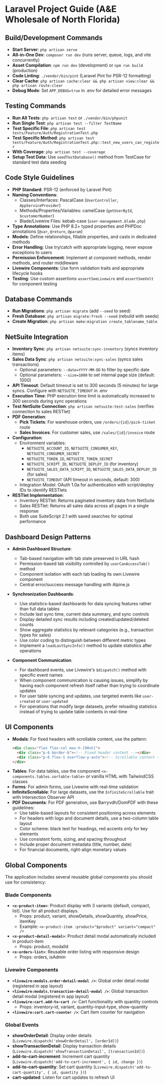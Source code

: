 # Laravel Project Guide (A&E Wholesale of North Florida)

## Build/Development Commands
- **Start Server**: `php artisan serve`
- **All-in-One Dev**: `composer run dev` (runs server, queue, logs, and vite concurrently)
- **Asset Compilation**: `npm run dev` (development) or `npm run build` (production)
- **Code Linting**: `./vendor/bin/pint` (Laravel Pint for PSR-12 formatting)
- **Clear Cache**: `php artisan cache:clear && php artisan view:clear && php artisan route:clear`
- **Debug Mode**: Set `APP_DEBUG=true` in .env for detailed error messages

## Testing Commands
- **Run All Tests**: `php artisan test` or `./vendor/bin/phpunit`
- **Run Single Test**: `php artisan test --filter TestName`
- **Test Specific File**: `php artisan test tests/Feature/Auth/RegistrationTest.php`
- **Test Specific Method**: `php artisan test tests/Feature/Auth/RegistrationTest.php::test_new_users_can_register`
- **With Coverage**: `php artisan test --coverage`
- **Setup Test Data**: Use `seedTestDatabase()` method from TestCase for standard test data seeding

## Code Style Guidelines
- **PHP Standard**: PSR-12 (enforced by Laravel Pint)
- **Naming Conventions**:
  - Classes/Interfaces: PascalCase (`UserController`, `AppServiceProvider`)
  - Methods/Properties/Variables: camelCase (`getUserById`, `$customerNumber`)
  - Blade/Livewire Files: kebab-case (`user-management.blade.php`)
- **Type Annotations**: Use PHP 8.2+ typed properties and PHPDoc annotations (`@var`, `@return`, `@param`)
- **Models**: Define relationships, fillable properties, and casts in dedicated methods
- **Error Handling**: Use try/catch with appropriate logging, never expose exceptions to users
- **Permission Enforcement**: Implement at component methods, render methods, and router middleware
- **Livewire Components**: Use form validation traits and appropriate lifecycle hooks
- **Testing**: Use custom assertions `assertSeeLivewire` and `assertSeeVolt` for component testing

## Database Commands
- **Run Migrations**: `php artisan migrate` (add `--seed` to seed)
- **Fresh Database**: `php artisan migrate:fresh --seed` (rebuild with seeds)
- **Create Migration**: `php artisan make:migration create_tablename_table`

## NetSuite Integration
- **Inventory Sync**: `php artisan netsuite:sync-inventory` (syncs inventory items)
- **Sales Data Sync**: `php artisan netsuite:sync-sales` (syncs sales transactions)
  - Optional parameters: `--date=YYYY-MM-DD` to filter by specific date
  - Optional parameters: `--size=1000` to set internal page size (default: 1000)
- **API Timeout**: Default timeout is set to 300 seconds (5 minutes) for large syncs. Configure with `NETSUITE_TIMEOUT` in .env
- **Execution Time**: PHP execution time limit is automatically increased to 300 seconds during sync operations
- **Test NetSuite Connection**: `php artisan netsuite:test-sales` (verifies connection to sales RESTlet)
- **PDF Generation**:
  - **Pick Tickets**: For warehouse orders, use `/orders/{id}/pick-ticket` route
  - **Sales Invoices**: For customer sales, use `/sales/{id}/invoice` route
- **Configuration**:
  - Environment variables: 
    - `NETSUITE_ACCOUNT_ID`, `NETSUITE_CONSUMER_KEY`, `NETSUITE_CONSUMER_SECRET`
    - `NETSUITE_TOKEN_ID`, `NETSUITE_TOKEN_SECRET`
    - `NETSUITE_SCRIPT_ID`, `NETSUITE_DEPLOY_ID` (for inventory)
    - `NETSUITE_SALES_DATA_SCRIPT_ID`, `NETSUITE_SALES_DATA_DEPLOY_ID` (for sales)
    - `NETSUITE_TIMEOUT` (API timeout in seconds, default: 300)
  - Integration Model: OAuth 1.0a for authentication with script/deploy IDs to identify RESTlets
- **RESTlet Implementation**:
  - Inventory RESTlet: Returns paginated inventory data from NetSuite
  - Sales RESTlet: Returns all sales data across all pages in a single response
  - Both use SuiteScript 2.1 with saved searches for optimal performance

## Dashboard Design Patterns
- **Admin Dashboard Structure**: 
  - Tab-based navigation with tab state preserved in URL hash
  - Permission-based tab visibility controlled by `userCanAccessTab()` method
  - Component isolation with each tab loading its own Livewire component
  - Central error/success message handling with Alpine.js

- **Synchronization Dashboards**:
  - Use statistics-based dashboards for data syncing features rather than full data tables
  - Include last sync time, current data summary, and sync controls
  - Display detailed sync results including created/updated/deleted counts
  - Show aggregate statistics by relevant categories (e.g., transaction types for sales)
  - Use color coding to distinguish between different metric types
  - Implement a `loadLastSyncInfo()` method to update statistics after operations

- **Component Communication**:
  - For dashboard events, use Livewire's `$dispatch()` method with specific event names
  - When component communication is causing issues, simplify by having each component
    refresh itself rather than trying to coordinate updates
  - For user table syncing and updates, use targeted events like `user-created` or `user-updated`
  - For operations that modify large datasets, prefer reloading statistics instead of 
    trying to update table contents in real-time

## UI Components
- **Modals**: For fixed headers with scrollable content, use the pattern:
  ```html
  <div class="flex flex-col max-h-[90vh]">
    <div class="p-6 border-b"><!-- Fixed header content --></div>
    <div class="p-6 flex-1 overflow-y-auto"><!-- Scrollable content --></div>
  </div>
  ```
- **Tables**: For data tables, use the component `<x-components.tables.sortable-table>` or vanilla HTML with TailwindCSS classes
- **Forms**: For admin forms, use Livewire with real-time validation
- **InfiniteScrollable**: For large datasets, use the `InfiniteScrollable` trait with Intersection Observer API
- **PDF Documents**: For PDF generation, use Barryvdh/DomPDF with these guidelines:
  - Use table-based layouts for consistent positioning across elements
  - For headers with logo and document details, use a two-column table layout
  - Color scheme: black text for headings, red accents only for key elements
  - Use consistent fonts, sizing, and spacing throughout
  - Include proper document metadata (title, number, date)
  - For financial documents, right-align monetary values

## Global Components
The application includes several reusable global components you should use for consistency:

### Blade Components
- **`<x-product-item>`**: Product display with 3 variants (default, compact, list). Use for all product displays.
  - Props: product, variant, showDetails, showQuantity, showPrice, itemKey
  - Example: `<x-product-item :product="$product" variant="compact" />`
- **`<x-product-detail-modal>`**: Product detail modal automatically included in product-item
  - Props: product, modalId
- **`<x-orders-list>`**: Reusable order listing with responsive design
  - Props: orders, isAdmin

### Livewire Components
- **`<livewire:modals.order-detail-modal />`**: Global order detail modal (registered in app layout)
- **`<livewire:modals.transaction-detail-modal />`**: Global transaction detail modal (registered in app layout)
- **`<livewire:cart.add-to-cart />`**: Cart functionality with quantity controls
  - Props: inventory-id, variant, quantity-input-type, show-quantity
- **`<livewire:cart.cart-counter />`**: Cart item counter for navigation

### Global Events
- **showOrderDetail**: Display order details (`Livewire.dispatch('showOrderDetail', [orderId])`)
- **showTransactionDetail**: Display transaction details (`Livewire.dispatch('showTransactionDetail', [transactionId])`)
- **add-to-cart-increment**: Increment cart quantity (`Livewire.dispatch('add-to-cart-increment', { id, change })`)
- **add-to-cart-quantity**: Set cart quantity (`Livewire.dispatch('add-to-cart-quantity', { id, quantity })`)
- **cart-updated**: Listen for cart updates to refresh UI